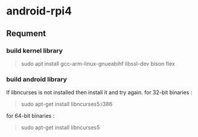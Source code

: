 # android-rpi4


## Requment

### build kernel library
> sudo apt install gcc-arm-linux-gnueabihf libssl-dev bison flex

### build android library
If libncurses is not installed then install it and try again.
for 32-bit binaries : 
> sudo apt-get install libncurses5:i386

for 64-bit binaries : 
> sudo apt-get install libncurses5